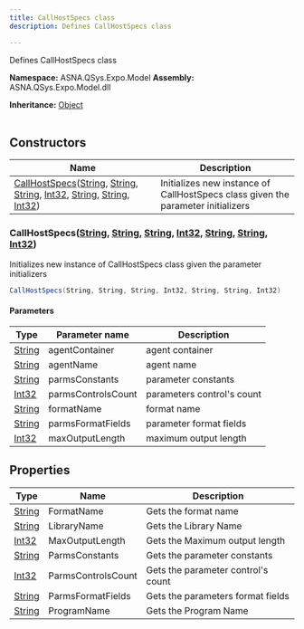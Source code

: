 ```yaml
---
title: CallHostSpecs class
description: Defines CallHostSpecs class

---
```


Defines CallHostSpecs class

**Namespace:** ASNA.QSys.Expo.Model
**Assembly:** ASNA.QSys.Expo.Model.dll

**Inheritance:** [Object](https://docs.microsoft.com/en-us/dotnet/api/system.object)
<br>
<br>

## Constructors

| Name | Description |
| --- | --- |
| [CallHostSpecs](#callhostspecsstring-string-string-int32-string-string-int32)([String](https://docs.microsoft.com/en-us/dotnet/api/system.string), [String](https://docs.microsoft.com/en-us/dotnet/api/system.string), [String](https://docs.microsoft.com/en-us/dotnet/api/system.string), [Int32](https://docs.microsoft.com/en-us/dotnet/api/system.int32), [String](https://docs.microsoft.com/en-us/dotnet/api/system.string), [String](https://docs.microsoft.com/en-us/dotnet/api/system.string), [Int32](https://docs.microsoft.com/en-us/dotnet/api/system.int32)) | Initializes new instance of CallHostSpecs class given the parameter initializers

### CallHostSpecs([String](https://docs.microsoft.com/en-us/dotnet/api/system.string), [String](https://docs.microsoft.com/en-us/dotnet/api/system.string), [String](https://docs.microsoft.com/en-us/dotnet/api/system.string), [Int32](https://docs.microsoft.com/en-us/dotnet/api/system.int32), [String](https://docs.microsoft.com/en-us/dotnet/api/system.string), [String](https://docs.microsoft.com/en-us/dotnet/api/system.string), [Int32](https://docs.microsoft.com/en-us/dotnet/api/system.int32))

Initializes new instance of CallHostSpecs class given the parameter initializers

```cs
CallHostSpecs(String, String, String, Int32, String, String, Int32)
```

#### Parameters

| Type | Parameter name | Description
| --- | --- | ---
| [String](https://docs.microsoft.com/en-us/dotnet/api/system.string) | agentContainer | agent container
| [String](https://docs.microsoft.com/en-us/dotnet/api/system.string) | agentName | agent name
| [String](https://docs.microsoft.com/en-us/dotnet/api/system.string) | parmsConstants | parameter constants
| [Int32](https://docs.microsoft.com/en-us/dotnet/api/system.int32) | parmsControlsCount | parameters control's count
| [String](https://docs.microsoft.com/en-us/dotnet/api/system.string) | formatName | format name
| [String](https://docs.microsoft.com/en-us/dotnet/api/system.string) | parmsFormatFields | parameter format fields
| [Int32](https://docs.microsoft.com/en-us/dotnet/api/system.int32) | maxOutputLength | maximum output length

## Properties

| Type | Name | Description
| --- | --- | --- 
| [String](https://learn.microsoft.com/en-us/dotnet/api/system.string?view=net-8.0) | FormatName | Gets the format name |
| [String](https://learn.microsoft.com/en-us/dotnet/api/system.string?view=net-8.0) | LibraryName | Gets the Library Name |
| [Int32](https://learn.microsoft.com/en-us/dotnet/csharp/language-reference/builtin-types/integral-numeric-types) | MaxOutputLength | Gets the Maximum output length |
| [String](https://learn.microsoft.com/en-us/dotnet/api/system.string?view=net-8.0) | ParmsConstants | Gets the parameter constants |
| [Int32](https://learn.microsoft.com/en-us/dotnet/csharp/language-reference/builtin-types/integral-numeric-types) | ParmsControlsCount | Gets the parameter control's count |
| [String](https://learn.microsoft.com/en-us/dotnet/api/system.string?view=net-8.0) | ParmsFormatFields | Gets the parameters format fields |
| [String](https://learn.microsoft.com/en-us/dotnet/api/system.string?view=net-8.0) | ProgramName | Gets the Program Name |
